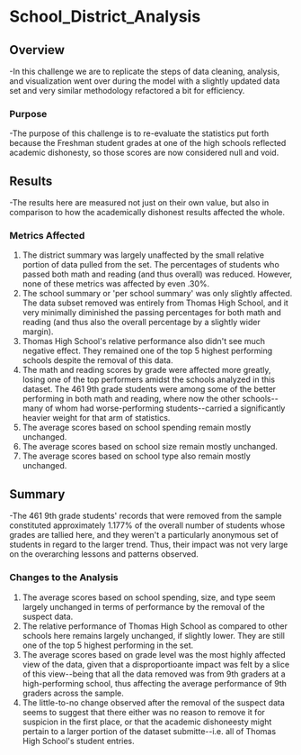 # School_District_Analysis
## Overview
-In this challenge we are to replicate the steps of data cleaning, analysis, and visualization went over during the model with a slightly updated data set and very similar methodology refactored a bit for efficiency.
### Purpose
-The purpose of this challenge is to re-evaluate the statistics put forth because the Freshman student grades at one of the high schools reflected academic dishonesty, so those scores are now considered null and void.

## Results
-The results here are measured not just on their own value, but also in comparison to how the academically dishonest results affected the whole.
### Metrics Affected
1. The district summary was largely unaffected by the small relative portion of data pulled from the set. The percentages of students who passed both math and reading (and thus overall) was reduced. However, none of these metrics was affected by even .30%.
2. The school summary or 'per school summary' was only slightly affected. The data subset removed was entirely from Thomas High School, and it very minimally diminished the passing percentages for both math and reading (and thus also the overall percentage by a slightly wider margin).
3. Thomas High School's relative performance also didn't see much negative effect. They remained one of the top 5 highest performing schools despite the removal of this data.
4. The math and reading scores by grade were affected more greatly, losing one of the top performers amidst the schools analyzed in this dataset. The 461 9th grade students were among some of the better performing in both math and reading, where now the other schools--many of whom had worse-performing students--carried a significantly heavier weight for that arm of statistics.
5. The average scores based on school spending remain mostly unchanged.
6. The average scores based on school size remain mostly  unchanged.
7. The average scores based on school type also remain mostly unchanged.

## Summary
-The 461 9th grade students' records that were removed from the sample constituted approximately 1.177% of the overall number of students whose grades are tallied here, and they weren't a particularly anonymous set of students in regard to the larger trend. Thus, their impact was not very large on the overarching lessons and patterns observed.
### Changes to the Analysis
1. The average scores based on school spending, size, and type seem largely unchanged in terms of performance by the removal of the suspect data.
2. The relative performance of Thomas High School as compared to other schools here remains largely unchanged, if slightly lower. They are still one of the top 5 highest performing in the set.
3. The average scores based on grade level was the most highly affected view of the data, given that a disproportioante impact was felt by a slice of this view--being that all the data removed was from 9th graders at a high-performing school, thus affecting the average performance of 9th graders across the sample.
4. The little-to-no change observed after the removal of the suspect data seems to suggest that there either was no reason to remove it for suspicion in the first place, or that the academic dishoneesty might pertain to a larger portion of the dataset submitte--i.e. all of Thomas High School's student entries.